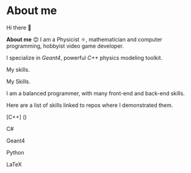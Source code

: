 # About me 

Hi there 👋

**About me** 😊
I am a Physicist ⚛️, mathematician and computer programming, hobbyist video game developer.

I specialize in *Geant4*, powerful *C++* physics modeling toolkit. 

My skills. 

My Skills. 

I am a balanced programmer, with many front-end and back-end skills. 

Here are a list of skills linked to repos where I demonstrated them.

[C++] () 

C#

Geant4

Python

LaTeX
